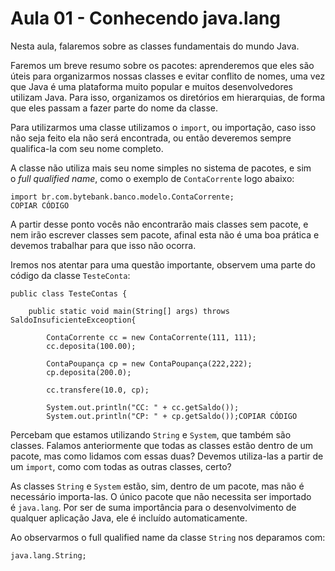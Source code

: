 # Aula 01 - Conhecendo java.lang

Nesta aula, falaremos sobre as classes fundamentais do mundo Java.

Faremos um breve resumo sobre os pacotes: aprenderemos que eles são úteis para organizarmos nossas classes e evitar conflito de nomes, uma vez que Java é uma plataforma muito popular e muitos desenvolvedores utilizam Java. Para isso, organizamos os diretórios em hierarquias, de forma que eles passam a fazer parte do nome da classe.

Para utilizarmos uma classe utilizamos o `import`, ou importação, caso isso não seja feito ela não será encontrada, ou então deveremos sempre qualifica-la com seu nome completo.

A classe não utiliza mais seu nome simples no sistema de pacotes, e sim o *full qualified name*, como o exemplo de `ContaCorrente` logo abaixo:

```
import br.com.bytebank.banco.modelo.ContaCorrente;
COPIAR CÓDIGO
```

A partir desse ponto vocês não encontrarão mais classes sem pacote, e nem irão escrever classes sem pacote, afinal esta não é uma boa prática e devemos trabalhar para que isso não ocorra.

Iremos nos atentar para uma questão importante, observem uma parte do código da classe `TesteConta`:

```
public class TesteContas {

    public static void main(String[] args) throws SaldoInsuficienteExceoption{

        ContaCorrente cc = new ContaCorrente(111, 111);
        cc.deposita(100.00);

        ContaPoupança cp = new ContaPoupança(222,222);
        cp.deposita(200.0);

        cc.transfere(10.0, cp);

        System.out.println("CC: " + cc.getSaldo());
        System.out.println("CP: " + cp.getSaldo());COPIAR CÓDIGO
```

Percebam que estamos utilizando `String` e `System`, que também são classes. Falamos anteriormente que todas as classes estão dentro de um pacote, mas como lidamos com essas duas? Devemos utiliza-las a partir de um `import`, como com todas as outras classes, certo?

As classes `String` e `System` estão, sim, dentro de um pacote, mas não é necessário importa-las. O único pacote que não necessita ser importado é `java.lang`. Por ser de suma importância para o desenvolvimento de qualquer aplicação Java, ele é incluído automaticamente.

Ao observarmos o full qualified name da classe `String` nos deparamos com:

```
java.lang.String;
```